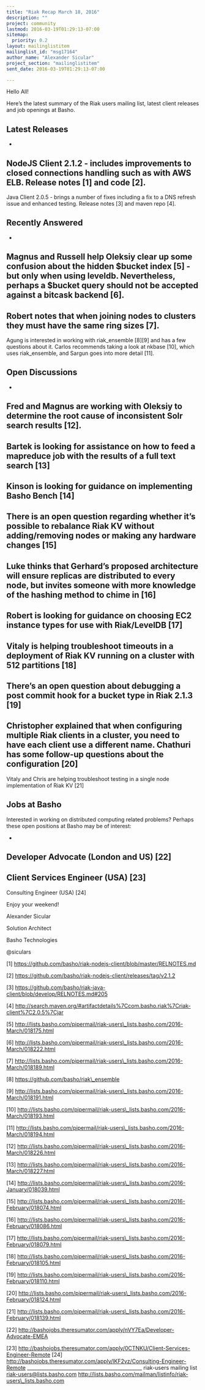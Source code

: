```yaml
---
title: "Riak Recap March 18, 2016"
description: ""
project: community
lastmod: 2016-03-19T01:29:13-07:00
sitemap:
  priority: 0.2
layout: mailinglistitem
mailinglist_id: "msg17164"
author_name: "Alexander Sicular"
project_section: "mailinglistitem"
sent_date: 2016-03-19T01:29:13-07:00

---
```



Hello All!


Here’s the latest summary of the Riak users mailing list, latest client
releases and job openings at Basho.

## Latest Releases


 -

 NodeJS Client 2.1.2 - includes improvements to closed connections
 handling such as with AWS ELB. Release notes [1] and code [2].
 -

 Java Client 2.0.5 - brings a number of fixes including a fix to a DNS
 refresh issue and enhanced testing. Release notes [3] and maven repo [4].


## Recently Answered


 -

 Magnus and Russell help Oleksiy clear up some confusion about the hidden
 $bucket index [5] - but only when using leveldb. Nevertheless, perhaps a
 $bucket query should not be accepted against a bitcask backend [6].
 -

 Robert notes that when joining nodes to clusters they must have the same
 ring sizes [7].
 -

 Agung is interested in working with riak\_ensemble [8][9] and has a few
 questions about it. Carlos recommends taking a look at nkbase [10], which
 uses riak\_ensemble, and Sargun goes into more detail [11].


## Open Discussions


 -

 Fred and Magnus are working with Oleksiy to determine the root cause of
 inconsistent Solr search results [12].
 -

 Bartek is looking for assistance on how to feed a mapreduce job with the
 results of a full text search [13]
 -

 Kinson is looking for guidance on implementing Basho Bench [14]
 -

 There is an open question regarding whether it’s possible to rebalance
 Riak KV without adding/removing nodes or making any hardware changes [15]
 -

 Luke thinks that Gerhard’s proposed architecture will ensure replicas
 are distributed to every node, but invites someone with more knowledge of
 the hashing method to chime in [16]
 -

 Robert is looking for guidance on choosing EC2 instance types for use
 with Riak/LevelDB [17]
 -

 Vitaly is helping troubleshoot timeouts in a deployment of Riak KV
 running on a cluster with 512 partitions [18]
 -

 There’s an open question about debugging a post commit hook for a bucket
 type in Riak 2.1.3 [19]
 -

 Christopher explained that when configuring multiple Riak clients in a
 cluster, you need to have each client use a different name. Chathuri has
 some follow-up questions about the configuration [20]
 -

 Vitaly and Chris are helping troubleshoot testing in a single node
 implementation of Riak KV [21]


## Jobs at Basho

Interested in working on distributed computing related problems? Perhaps
these open positions at Basho may be of interest:

 -

 Developer Advocate (London and US) [22]
 -

 Client Services Engineer (USA) [23]
 -

 Consulting Engineer (USA) [24]




Enjoy your weekend!


Alexander Sicular

Solution Architect

Basho Technologies

@siculars


[1] https://github.com/basho/riak-nodejs-client/blob/master/RELNOTES.md

[2] https://github.com/basho/riak-nodejs-client/releases/tag/v2.1.2

[3] https://github.com/basho/riak-java-client/blob/develop/RELNOTES.md#205

[4]
http://search.maven.org/#artifactdetails%7Ccom.basho.riak%7Criak-client%7C2.0.5%7Cjar

[5]
http://lists.basho.com/pipermail/riak-users\_lists.basho.com/2016-March/018175.html

[6]
http://lists.basho.com/pipermail/riak-users\_lists.basho.com/2016-March/018222.html

[7]
http://lists.basho.com/pipermail/riak-users\_lists.basho.com/2016-March/018189.html

[8] https://github.com/basho/riak\_ensemble

[9]
http://lists.basho.com/pipermail/riak-users\_lists.basho.com/2016-March/018191.html

[10]
http://lists.basho.com/pipermail/riak-users\_lists.basho.com/2016-March/018193.html

[11]
http://lists.basho.com/pipermail/riak-users\_lists.basho.com/2016-March/018194.html

[12]
http://lists.basho.com/pipermail/riak-users\_lists.basho.com/2016-March/018226.html

[13]
http://lists.basho.com/pipermail/riak-users\_lists.basho.com/2016-March/018227.html

[14]
http://lists.basho.com/pipermail/riak-users\_lists.basho.com/2016-January/018039.html

[15]
http://lists.basho.com/pipermail/riak-users\_lists.basho.com/2016-February/018074.html

[16]
http://lists.basho.com/pipermail/riak-users\_lists.basho.com/2016-February/018086.html

[17]
http://lists.basho.com/pipermail/riak-users\_lists.basho.com/2016-February/018079.html

[18]
http://lists.basho.com/pipermail/riak-users\_lists.basho.com/2016-February/018105.html

[19]
http://lists.basho.com/pipermail/riak-users\_lists.basho.com/2016-February/018110.html

[20]
http://lists.basho.com/pipermail/riak-users\_lists.basho.com/2016-February/018124.html

[21]
http://lists.basho.com/pipermail/riak-users\_lists.basho.com/2016-February/018139.html

[22] http://bashojobs.theresumator.com/apply/nVY7Ea/Developer-Advocate-EMEA

[23]
http://bashojobs.theresumator.com/apply/0CTNKU/Client-Services-Engineer-Remote
[24]
http://bashojobs.theresumator.com/apply/lKF2vz/Consulting-Engineer-Remote
\_\_\_\_\_\_\_\_\_\_\_\_\_\_\_\_\_\_\_\_\_\_\_\_\_\_\_\_\_\_\_\_\_\_\_\_\_\_\_\_\_\_\_\_\_\_\_
riak-users mailing list
riak-users@lists.basho.com
http://lists.basho.com/mailman/listinfo/riak-users\_lists.basho.com

